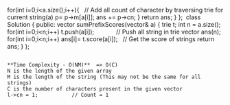 for(int i=0;i<a.size();i++){    // Add all count of character by traversing trie for current string(a)
p= p->m[a[i]];
ans += p->cn;
}
return ans;
}
};
​
class Solution {
public:
vector<int> sumPrefixScores(vector<string>& a) {
trie t;
int n = a.size();
for(int i=0;i<n;i++) t.push(a[i]);              // Push all string in trie
vector<int> ans(n);
for(int i=0;i<n;i++) ans[i]= t.score(a[i]);    //  Get the score of strings
return ans;
}
};
```
​
**Time Complexity - O(NM)**  => O(C)
N is the length of the given array
M is the length of the string (This may not be the same for all strings)
C is the number of characters present in the given vector
l->cn = 1;           // Count = 1